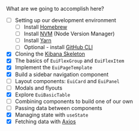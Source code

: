 What are we going to accomplish here?

- [ ] Setting up our development environment
  - [ ] Install [Homebrew](https://brew.sh)
  - [ ] Install [NVM](https://github.com/nvm-sh/nvm) (Node Version Manager)
  - [ ] Install [Yarn](https://yarnpkg.com/getting-started/install)
  - [ ] Optional - install [GitHub CLI](https://cli.github.com/)
- [x] Cloning the [Kibana Skeleton](https://github.com/daveyholler/kibana-skeleton)
- [x] The basics of `EuiFlexGroup` and `EuiFlexItem`
- [x] Implement the `EuiPageTemplate`
- [x] Build a sidebar navigation component
- [ ] Layout components: `EuiCard` and `EuiPanel`
- [ ] Modals and flyouts
- [x] Explore `EuiBasicTable`
- [ ] Combining components to build one of our own
- [ ] Passing data between components
- [x] Managing state with `useState`
- [x] Fetching data with [Axios](https://www.npmjs.com/package/axios)
